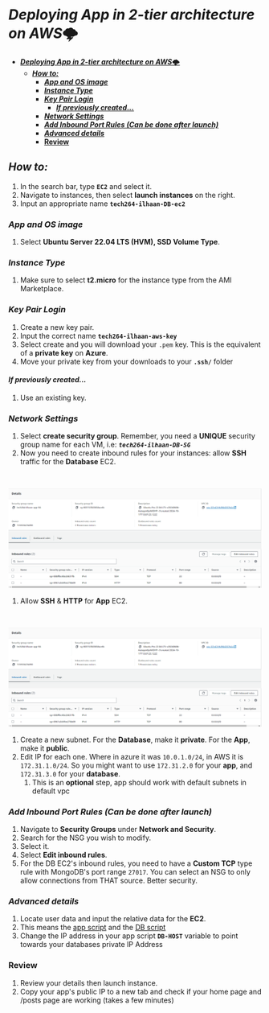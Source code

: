 # ***Deploying App in 2-tier architecture on AWS***🌩️
- [***Deploying App in 2-tier architecture on AWS***🌩️](#deploying-app-in-2-tier-architecture-on-aws️)
  - [***How to:***](#how-to)
    - [***App and OS image***](#app-and-os-image)
    - [***Instance Type***](#instance-type)
    - [***Key Pair Login***](#key-pair-login)
      - [***If previously created...***](#if-previously-created)
    - [***Network Settings***](#network-settings)
    - [***Add Inbound Port Rules (Can be done after launch)***](#add-inbound-port-rules-can-be-done-after-launch)
    - [***Advanced details***](#advanced-details)
    - [**Review**](#review)
## ***How to:***
 
1. In the search bar, type **`EC2`** and select it.
2. Navigate to instances, then select **launch instances** on the right.
3. Input an appropriate name **`tech264-ilhaan-DB-ec2`**
 
### ***App and OS image***
1. Select **Ubuntu Server 22.04 LTS (HVM), SSD Volume Type**.
 
### ***Instance Type***
1. Make sure to select **t2.micro** for the instance type from the AMI Marketplace.
 
### ***Key Pair Login***
1. Create a new key pair.
2. Input the correct name **`tech264-ilhaan-aws-key`**
3. Select create and you will download your `.pem` key. This is the equivalent of a **private key** on **Azure**.
4. Move your private key from your downloads to your **`.ssh/`** folder
#### ***If previously created...***
1. Use an existing key.
 
### ***Network Settings***
1. Select **create security group**. Remember, you need a **UNIQUE** security group name for each VM, i.e: ***`tech264-ilhaan-DB-SG`***
2. Now you need to create inbound rules for your instances: allow **SSH** traffic for the **Database** EC2.
<br>

![alt text](./image-4.png)

1. Allow **SSH** & **HTTP** for **App** EC2.
<br>

![alt text](./image-5.png)

1. Create a new subnet. For the **Database**, make it **private**. For the **App**, make it **public**.
2. Edit IP for each one. Where in azure it was `10.0.1.0/24`, in AWS it is `172.31.1.0/24`. So you might want to use `172.31.2.0` for your **app**, and `172.31.3.0` for your **database**.
   1. This is an **optional** step, app should work with default subnets in default vpc
 
### ***Add Inbound Port Rules (Can be done after launch)***
1. Navigate to **Security Groups** under **Network and Security**.
2. Search for the NSG you wish to modify.
3. Select it.
4. Select **Edit inbound rules**.
5. For the DB EC2's inbound rules, you need to have a **Custom TCP** type rule with MongoDB's port range `27017`. You can select an NSG to only allow connections from THAT source. Better security.
 
### ***Advanced details***
1. Locate user data and input the relative data for the **EC2**.
2. This means the [app script](../scripting/prov-app.sh) and the [DB script](../scripting/dbscript.sh)
3. Change the IP address in your app script **`DB-HOST`** variable to point towards your databases private IP Address
 
### **Review**
1. Review your details then launch instance.
2. Copy your app's public IP to a new tab and check if your home page and /posts page are working (takes a few minutes)